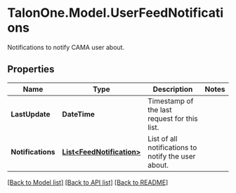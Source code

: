 # TalonOne.Model.UserFeedNotifications
Notifications to notify CAMA user about.
## Properties

Name | Type | Description | Notes
------------ | ------------- | ------------- | -------------
**LastUpdate** | **DateTime** | Timestamp of the last request for this list. | 
**Notifications** | [**List&lt;FeedNotification&gt;**](FeedNotification.md) | List of all notifications to notify the user about. | 

[[Back to Model list]](../README.md#documentation-for-models) [[Back to API list]](../README.md#documentation-for-api-endpoints) [[Back to README]](../README.md)

